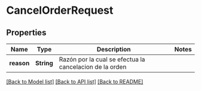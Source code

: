 # CancelOrderRequest

## Properties
Name | Type | Description | Notes
------------ | ------------- | ------------- | -------------
**reason** | **String** | Razón por la cual se efectua la cancelacion de la orden  | 

[[Back to Model list]](../README.md#documentation-for-models) [[Back to API list]](../README.md#documentation-for-api-endpoints) [[Back to README]](../README.md)


